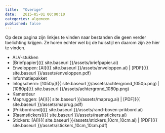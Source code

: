 ```yaml
---
title:  "Overige"
date:   2015-05-01 00:00:10
categories: algemeen
published: false
---
```

Op deze pagina zijn linkjes te vinden naar bestanden die geen verder toelichting krijgen. Ze horen echter wel bij de huisstijl en daarom zijn ze hier te vinden.

* ALV-stukken
* [Briefpapier]({{ site.baseurl }}/assets/briefpapier.ai)
* Enveloppen: [AI]({{ site.baseurl }}/assets/enveloppen.ai) \| [PDF]({{ site.baseurl }}/assets/enveloppen.pdf)
* Informatiepakket
* Inlogscherm: [1050p]({{ site.baseurl }}/assets/achtergrond_1050p.png) \| [1080p]({{ site.baseurl }}/assets/achtergrond_1080p.png)
* Kamerdeur
* Mapruggen: [AI]({{ site.baseurl }}/assets/maprug.ai) \| [PDF]({{ site.baseurl }}/assets/maprug.pdf)
* [Prikbordrand]({{ site.baseurl }}/assets/rand-boven-prikbord.ai)
* [Raamstickers]({{ site.baseurl }}/assets/raamstickers.ai)
* Stickers: [AI]({{ site.baseurl }}/assets/stickers_10cm_10cm.ai) \| [PDF]({{ site.baseurl }}/assets/stickers_10cm_10cm.pdf)
